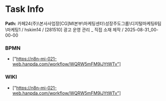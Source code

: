 # Task Info

**Path:** 카페24(주)\본사사업장\[CG]MI본부\마케팅센터\성장주도그룹\디지털마케팅6팀\마케팅1 / hskim14 / [281510] 광고 운영 관리 _ 직접 소재 제작 / 2025-08-31_00-00-00

### BPMN
- ["https://n8n-mi-021-web.hanpda.com/workflow/WQRW5mFM9iJYtWTv"]

### WIKI
- ["https://n8n-mi-021-web.hanpda.com/workflow/WQRW5mFM9iJYtWTv"]

